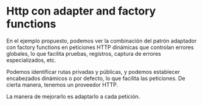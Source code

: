 # Http con adapter and factory functions

En el ejemplo propuesto, podemos ver la combinación del patrón adaptador con factory functions en peticiones HTTP dinámicas que controlan errores globales, lo que facilita pruebas, registros, captura de errores especializados, etc.

Podemos identificar rutas privadas y públicas, y podemos establecer encabezados dinámicos o por defecto, lo que facilita las peticiones. De cierta manera, tenemos un proveedor HTTP.

La manera de mejorarlo es adaptarlo a cada petición.

